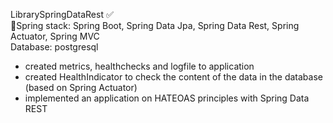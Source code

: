 LibrarySpringDataRest ✅ <br />
🍃Spring stack: Spring Boot, Spring Data Jpa, Spring Data Rest, Spring Actuator, Spring MVC <br />
 Database: postgresql
 - сreated metrics, healthchecks and logfile to application
 - сreated HealthIndicator to check the content of the data in the database (based on Spring Actuator)
 - implemented an application on HATEOAS principles with Spring Data REST
